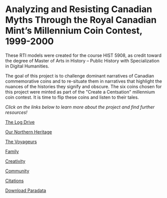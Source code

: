 # Analyzing and Resisting Canadian Myths Through the Royal Canadian Mint’s Millennium Coin Contest, 1999-2000

These RTI models were created for the course HIST 5908, as credit toward the degree of Master of Arts in History – Public History with Specialization in Digital Humanities.

The goal of this project is to challenge dominant narratives of Canadian commemorative coins and to re-situate them in narratives that highlight the nuances of the histories they signify and obscure. The six coins chosen for this project were minted as part of the "Create a Centsation" millennium coin contest. It is time to flip these coins and listen to their tales.

*Click on the links below to learn more about the project and find further resources!*
 
[The Log Drive](the_log_drive_coin.md)

[Our Northern Heritage](our_northern_heritage_coin.md)

[The Voyageurs](the-voyageurs-coin.md)

[Family](family_coin.md)

[Creativity](creativity_coin.md)

[Community](community_coin.md)

[Citations](citations.md)

[Download Paradata](paradata.md) 
